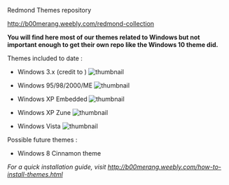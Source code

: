 Redmond Themes repository

http://b00merang.weebly.com/redmond-collection

**You will find here most of our themes related to Windows but not important enough to get their own repo like the Windows 10 theme did.**

Themes included to date : 
- Windows 3.x (credit to )
![thumbnail](https://cloud.githubusercontent.com/assets/15310985/15758500/e45aed8a-28d8-11e6-933e-a52e7f24135e.png)

- Windows 95/98/2000/ME
![thumbnail](https://cloud.githubusercontent.com/assets/15310985/15758493/dce441c8-28d8-11e6-82c3-36f227b0eaf5.png)

- Windows XP Embedded
![thumbnail](https://cloud.githubusercontent.com/assets/15310985/15635888/b56f2142-25ba-11e6-9811-295015610a4f.png)

- Windows XP Zune
![thumbnail](https://cloud.githubusercontent.com/assets/15310985/15635890/bdf3a298-25ba-11e6-80d8-ed5596104b33.png)

- Windows Vista
![thumbnail](https://cloud.githubusercontent.com/assets/15310985/15758485/d3b9a6ec-28d8-11e6-9229-7066d47538f3.png)

Possible future themes : 
- Windows 8 Cinnamon theme

*For a quick installation guide, visit http://b00merang.weebly.com/how-to-install-themes.html*
